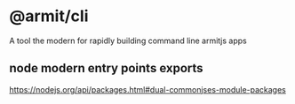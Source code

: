 # @armit/cli

A tool the modern for rapidly building command line armitjs apps

## node modern entry points exports

https://nodejs.org/api/packages.html#dual-commonjses-module-packages

